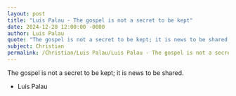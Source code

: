 ```yaml
---
layout: post
title: "Luis Palau - The gospel is not a secret to be kept"
date: 2024-12-28 12:00:00 -0000
author: Luis Palau
quote: "The gospel is not a secret to be kept; it is news to be shared."
subject: Christian
permalink: /Christian/Luis Palau/Luis Palau - The gospel is not a secret to be kept
---
```


The gospel is not a secret to be kept; it is news to be shared.

- Luis Palau
